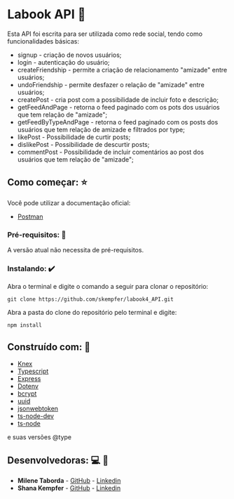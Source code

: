 # Labook API   :rocket:

Esta API foi escrita para ser utilizada como rede social, tendo como funcionalidades básicas:
* signup - criação de novos usuários;
* login - autenticação do usuário;
* createFriendship - permite a criação de relacionamento "amizade" entre usuários;
* undoFriendship - permite desfazer o relação de "amizade" entre usuários;
* createPost - cria post com a possibilidade de incluir foto e descrição;
* getFeedAndPage - retorna o feed paginado com os pots dos usuários que tem relação de "amizade";
* getFeedByTypeAndPage - retorna o feed paginado com os posts dos usuários que tem relação de amizade e filtrados por type;
* likePost - Possibilidade de curtir posts;
* dislikePost - Possibilidade de descurtir posts;
* commentPost - Possibilidade de incluir comentários ao post dos usuários que tem relação de "amizade";

## Como começar:  :star:

Você pode utilizar a documentação oficial: 

* [Postman](https://explore.postman.com/templates/10027/doc-api---labook)

### Pré-requisitos: :triangular_flag_on_post:

A versão atual não necessita de pré-requisitos.

### Instalando: :heavy_check_mark:

Abra o terminal e digite o comando a seguir para clonar o repositório:
```
git clone https://github.com/skempfer/labook4_API.git
```
Abra a pasta do clone do repositório pelo terminal e digite:
```
npm install
```

## Construído com: :wrench:

* [Knex](http://knexjs.org/)
* [Typescript](https://www.typescriptlang.org/)  
* [Express](https://expressjs.com/pt-br/)
* [Dotenv](https://www.npmjs.com/package/dotenv)
* [bcrypt](https://www.npmjs.com/package/bcrypt)
* [uuid](https://www.uuidgenerator.net/)
* [jsonwebtoken](https://www.npmjs.com/package/jsonwebtoken)
* [ts-node-dev](https://www.npmjs.com/package/ts-node-dev)
* [ts-node](https://www.npmjs.com/package/ts-node?activeTab=readme)

e suas versões @type

## Desenvolvedoras:  :computer:  :woman:

* **Milene Taborda** - [GitHub](https://github.com/milenetaborda) - [Linkedin](https://www.linkedin.com/in/milene-taborda/)
* **Shana Kempfer** - [GitHub](https://github.com/skempfer) - [Linkedin](https://www.linkedin.com/in/shana-kempfer-9231a1145/)
